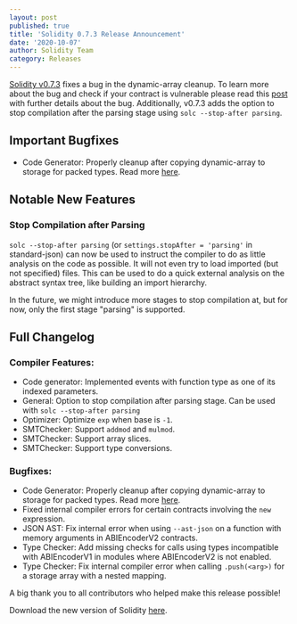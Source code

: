 ```yaml
---
layout: post
published: true
title: 'Solidity 0.7.3 Release Announcement'
date: '2020-10-07'
author: Solidity Team
category: Releases
---
```


[Solidity v0.7.3](https://github.com/ethereum/solidity/releases/tag/v0.7.3) fixes a bug in the dynamic-array cleanup.
To learn more about the bug and check if your contract is vulnerable please read this [post](https://blog.soliditylang.org/2020/10/07/solidity-dynamic-array-cleanup-bug) with further details about the bug.
Additionally, v0.7.3 adds the option to stop compilation after the parsing stage using `solc --stop-after parsing`.

## Important Bugfixes

- Code Generator: Properly cleanup after copying dynamic-array to storage for packed types. Read more [here](https://blog.soliditylang.org/2020/10/07/solidity-dynamic-array-cleanup-bug).

## Notable New Features

### Stop Compilation after Parsing

`solc --stop-after parsing` (or `settings.stopAfter = 'parsing'` in standard-json) can now be used to instruct the compiler to do as little analysis on the code as possible. It will not even try to load imported (but not specified) files. This can be used to do a quick external analysis on the abstract syntax tree, like building an import hierarchy.

In the future, we might introduce more stages to stop compilation at, but for now, only the first stage "parsing" is supported.

## Full Changelog

### Compiler Features:

- Code generator: Implemented events with function type as one of its indexed parameters.
- General: Option to stop compilation after parsing stage. Can be used with `solc --stop-after parsing`
- Optimizer: Optimize `exp` when base is `-1`.
- SMTChecker: Support `addmod` and `mulmod`.
- SMTChecker: Support array slices.
- SMTChecker: Support type conversions.

### Bugfixes:

- Code Generator: Properly cleanup after copying dynamic-array to storage for packed types. Read more [here](https://blog.soliditylang.org/2020/10/07/solidity-dynamic-array-cleanup-bug).
- Fixed internal compiler errors for certain contracts involving the `new` expression.
- JSON AST: Fix internal error when using `--ast-json` on a function with memory arguments in ABIEncoderV2 contracts.
- Type Checker: Add missing checks for calls using types incompatible with ABIEncoderV1 in modules where ABIEncoderV2 is not enabled.
- Type Checker: Fix internal compiler error when calling `.push(<arg>)` for a storage array with a nested mapping.

A big thank you to all contributors who helped make this release possible!

Download the new version of Solidity [here](https://github.com/ethereum/solidity/releases/tag/v0.7.3).
